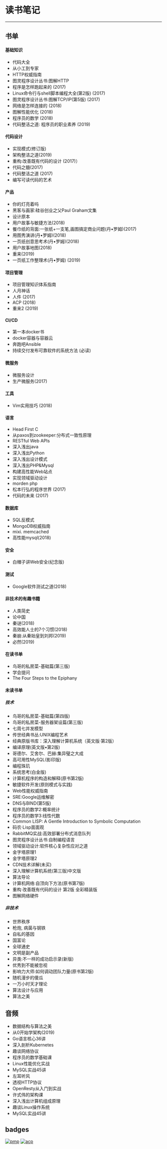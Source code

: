 # 读书笔记

---

## 书单

#### 基础知识

* 代码大全
* 从小工到专家
* HTTP权威指南 
* 图灵程序设计丛书:图解HTTP 
* 程序是怎样跑起来的 (2017)
* Linux命令行与shell脚本编程大全(第2版) (2017)
* 图灵程序设计丛书:图解TCP/IP(第5版) (2017)
* 网络是怎样连接的 (2018)
* 图解性能优化 (2018)
* 程序员的数学 (2018)
* 代码整洁之道: 程序员的职业素养 (2019)

#### 代码设计

* 实现模式(修订版) 
* 架构整洁之道(2019)
* 重构:改善既有代码的设计 (2017)）
* 代码之髓(2017)
* 代码整洁之道 (2017)
* 编写可读代码的艺术 

#### 产品

* 你的灯亮着吗
* 黑客与画家:硅谷创业之父Paul Graham文集 
* 设计原本
* 用户故事与敏捷方法(2018)
* 餐巾纸的背面:一张纸+一支笔,画图搞定商业问题(丹•罗姆)(2017)
* 用图秀演讲(丹•罗姆)(2018)
* 一页纸创意思考术(丹•罗姆)(2018)
* 用户故事地图(2018)
* 重来(2019)
* 一页纸工作整理术(丹•罗姆) (2019)

#### 项目管理

* 项目管理知识体系指南
* 人月神话
* 人件 (2017)
* ACP (2018)
* 重来2 (2019)

#### CI/CD

* 第一本docker书
* docker容器与容器云
* 奔跑吧Ansible 
* 持续交付发布可靠软件的系统方法 (必读)

#### 微服务

* 微服务设计
* 生产微服务(2017)

#### 工具

* Vim实用技巧 (2018)

#### 语言

* Head First C
* 从paxos到zookeeper:分布式一致性原理
* RESTful Web APIs
* 深入浅出java
* 深入浅出Python
* 深入浅出设计模式
* 深入浅出PHP&Mysql
* 构建高性能Web站点
* 实现领域驱动设计
* morden php 
* 松本行弘的程序世界 (2017)
* 代码的未来 (2017)

#### 数据库

* SQL反模式
* MongoDB权威指南 
* mixi. memcached
* 高性能mysql(2018)

#### 安全

* 白帽子讲Web安全(纪念版)

#### 测试

* Google软件测试之道(2018)

#### 非技术的有趣书籍

* 人类简史
* 论中国
* 秦谜(2018)
* 高效能人士的7个习惯(2018)
* 秦崩:从秦始皇到刘邦(2019)
* 必然(2019)

#### 在读书单

* 鸟哥的私房菜-基础篇(第三版)
* 学会提问
* The Four Steps to the Epiphany 

#### 未读书单

##### 技术

* 鸟哥的私房菜-基础篇(第四版)
* 鸟哥的私房菜-服务器架设篇(第三版)
* 七周七并发模型
* 传世经典书丛:UNIX编程艺术 
* 经典原版书库：深入理解计算机系统（英文版·第2版） 
* 编译原理(英文版•第2版) 
* 哥德尔、艾舍尔、巴赫:集异璧之大成 
* 高可用性MySQL(影印版) 
* 编程珠玑
* 系统思考(白金版) 
* 计算机程序的构造和解释(原书第2版) 
* 敏捷软件开发(原则模式与实践) 
* Web性能权威指南 
* SRE:Google运维解密 
* DNS与BIND(第5版) 
* 程序员的数学2:概率统计 
* 程序员的数学3:线性代数 
* Common LISP: A Gentle Introduction to Symbolic Computation 
* 码农·Lisp面面观
* RabbitMQ实战:高效部署分布式消息队列 
* 图灵程序设计丛书:自制编程语言 
* 领域驱动设计:软件核心复杂性应对之道 
* 金字塔原理1
* 金字塔原理2
* CDN技术详解(未买)
* 深入理解计算机系统(第三版)中文版
* 算法导论
* 计算机网络:自顶向下方法(原书第7版) 
* 重构 改善既有代码的设计 第2版 全彩精装版
* 图解网络硬件 

##### 非技术

* 世界秩序
* 枪炮, 病菌与钢铁
* 自私的基因
* 国富论
* 全球通史
* 文明是副产品
* 异类:不一样的成功启示录(新版) 
* 优秀到不能被忽视 
* 影响力大师:如何调动团队力量(原书第2版) 
* 随机漫步的傻瓜
* 一万小时天才理论
* 算法设计与应用 
* 算法之美

## 音频

* 数据结构与算法之美
* 从0开始学架构(2019)
* Go语言核心36讲
* 深入剖析Kubernetes
* 趣谈网络协议
* 程序员的数学基础课
* Linux性能优化实战
* MySQL实战45讲
* 左耳听风
* 透视HTTP协议
* OpenResty从入门到实战
* 许式伟的架构课
* 深入浅出计算机组成原理
* 趣谈Linux操作系统
* MySQL实战45讲

## badges

[![pmp](./badges/project-management-professional-pmp.png)](https://www.youracclaim.com/badges/13c3cc82-97b7-4c38-8df2-8d1ace580818/public_url) [![acp](./badges/pmi-agile-certified-practitioner-pmi-acp.png)](https://www.youracclaim.com/badges/a4ce7db5-bff6-475e-a009-16a879c108b1/public_url)